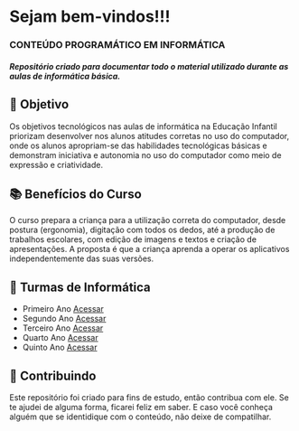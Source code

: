 <h1> Sejam bem-vindos!!!</h1>
<h3>CONTEÚDO PROGRAMÁTICO EM INFORMÁTICA</h3>
<h5> Repositório criado para documentar todo o material utilizado durante as aulas de informática básica. </h5> 



<h2> 🎯 Objetivo </h2>
Os objetivos tecnológicos nas aulas de informática na Educação Infantil priorizam desenvolver nos alunos atitudes corretas no uso do computador, onde os alunos apropriam-se das habilidades tecnológicas básicas e demonstram iniciativa e autonomia no uso do computador como meio de expressão e criatividade.

<h2> 📚 Benefícios do Curso </h2>
O curso prepara a criança para a utilização correta do computador, desde postura (ergonomia), digitação com todos os dedos, até a produção de trabalhos escolares, com edição de imagens e textos e criação de apresentações. A proposta é que a criança aprenda a operar os aplicativos independentemente das suas versões.


<h2 dir="auto"> 🚦 Turmas de Informática </h2>
<ul dir="auto">
 <li> Primeiro Ano <a href="https://www.notion.so/diegojfsr/Primeiro-ano-ba2c663c0f8c434aab4ff18a8ee28622">Acessar</a> </li>
 <li> Segundo Ano <a href="https://www.notion.so/diegojfsr/Segundo-ano-3b3a6b7bb0aa468dbef0423a189d574a"> Acessar </a> </li>
 <li> Terceiro Ano <a href="https://www.notion.so/diegojfsr/Terceiro-ano-20cc90e29b414c3aa4883d0e06bf156e"> Acessar </a> </li>
 <li> Quarto Ano <a href="https://www.notion.so/diegojfsr/Quarto-ano-47dcf5f0d62f4b1dbef11ca901b71ea7"> Acessar </a> </li>
 <li> Quinto Ano <a href="https://www.notion.so/diegojfsr/Quinto-ano-a65501df00344745b4708448cda16dd6"> Acessar </a> </li>

</ul>



<h2 dir="auto"> 🤝 Contribuindo </h2>
<p dir="auto">
  Este repositório foi criado para fins de estudo, então contribua com ele. Se te ajudei de alguma forma, ficarei feliz em
  saber. E caso você conheça alguém que se identidique com o conteúdo, não deixe de compatilhar.
</p>

